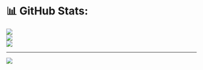 
# 📊 GitHub Stats:
![](https://github-readme-stats.vercel.app/api?username=Subhadip90&theme=dark&hide_border=false&include_all_commits=false&count_private=false)<br/>
![](https://github-readme-streak-stats.herokuapp.com/?user=Subhadip90&theme=dark&hide_border=false)<br/>
![](https://github-readme-stats.vercel.app/api/top-langs/?username=Subhadip90&theme=dark&hide_border=false&include_all_commits=false&count_private=false&layout=compact)

---
[![](https://visitcount.itsvg.in/api?id=Subhadip90&icon=0&color=0)](https://visitcount.itsvg.in)

<!-- Proudly created with GPRM ( https://gprm.itsvg.in ) -->
